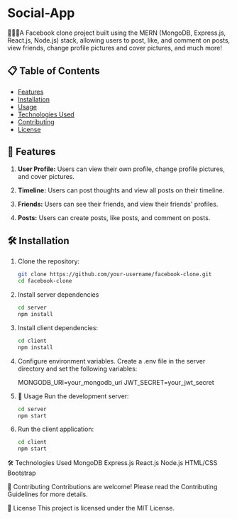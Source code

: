 # Social-App
🚀🚀🙌A Facebook clone project built using the MERN (MongoDB, Express.js, React.js, Node.js) stack, allowing users to post, like, and comment on posts, view friends, change profile pictures and cover pictures, and much more!
<div align="center">


</div>

## 📋 Table of Contents

- [Features](#-features)
- [Installation](#-installation)
- [Usage](#-usage)
- [Technologies Used](#-technologies-used)
- [Contributing](#-contributing)
- [License](#-license)

## 🎉 Features

1. **User Profile:** Users can view their own profile, change profile pictures, and cover pictures.

2. **Timeline:** Users can post thoughts and view all posts on their timeline.

3. **Friends:** Users can see their friends, and view their friends' profiles.

4. **Posts:** Users can create posts, like posts, and comment on posts.


## 🛠️ Installation

1. Clone the repository:

   ```bash
   git clone https://github.com/your-username/facebook-clone.git
   cd facebook-clone
   ```

2. Install server dependencies

    ```bash
   cd server
   npm install
   ```

3. Install client dependencies:
 
    ```bash
    cd client
    npm install
    ```
    
4. Configure environment variables. Create a .env file in the server directory and set the following variables:

   MONGODB_URI=your_mongodb_uri
   JWT_SECRET=your_jwt_secret
   
5. 🚀 Usage
   Run the development server:

   ```bash
   cd server
   npm start
   ```
6. Run the client application:

   ```bash
   cd client
   npm start
   ```

🛠️ Technologies Used
MongoDB
Express.js
React.js
Node.js
HTML/CSS
Bootstrap

🤝 Contributing
Contributions are welcome! Please read the Contributing Guidelines for more details.

📄 License
This project is licensed under the MIT License.
